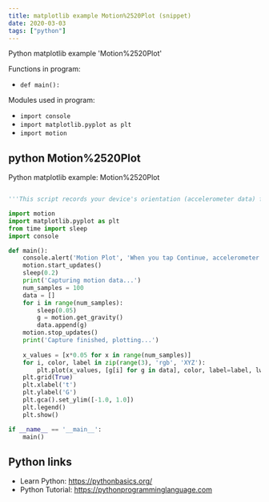 ```yaml
---
title: matplotlib example Motion%2520Plot (snippet)
date: 2020-03-03
tags: ["python"]
---
```

Python matplotlib example 'Motion%2520Plot'

Functions in program: 
* `def main():`

Modules used in program: 
* `import console`
* `import matplotlib.pyplot as plt`
* `import motion`

## python Motion%2520Plot

Python matplotlib example: Motion%2520Plot

```python

'''This script records your device's orientation (accelerometer data) for 5 seconds, and then renders a simple plot of the gravity vector, using matplotlib.'''

import motion
import matplotlib.pyplot as plt
from time import sleep
import console

def main():
	console.alert('Motion Plot', 'When you tap Continue, accelerometer (motion) data will be recorded for 5 seconds.', 'Continue')
	motion.start_updates()
	sleep(0.2)
	print('Capturing motion data...')
	num_samples = 100
	data = []
	for i in range(num_samples):
		sleep(0.05)
		g = motion.get_gravity()
		data.append(g)
	motion.stop_updates()
	print('Capture finished, plotting...')
	
	x_values = [x*0.05 for x in range(num_samples)]
	for i, color, label in zip(range(3), 'rgb', 'XYZ'):
		plt.plot(x_values, [g[i] for g in data], color, label=label, lw=2)
	plt.grid(True)
	plt.xlabel('t')
	plt.ylabel('G')
	plt.gca().set_ylim([-1.0, 1.0])
	plt.legend()
	plt.show()

if __name__ == '__main__':
	main()

```

## Python links

- Learn Python: https://pythonbasics.org/
- Python Tutorial: https://pythonprogramminglanguage.com
